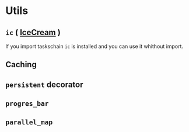 # Utils

## `ic` ( [IceCream](https://github.com/gruns/icecream) )

If you import taskschain `ic` is installed and you can use it whithout import.


## Caching


## `persistent` decorator


## `progres_bar`


## `parallel_map`
